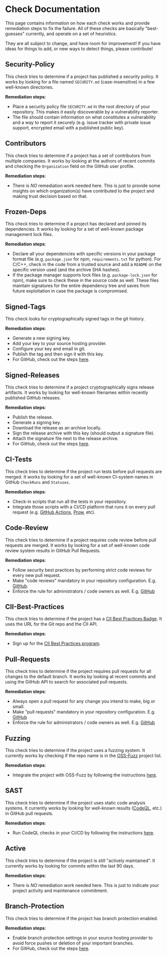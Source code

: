 
<!-- Do not edit this file manually! Edit checks.yaml instead. -->
# Check Documentation

This page contains information on how each check works and provide remediation
steps to fix the failure. All of these checks are basically "best-guesses"
currently, and operate on a set of heuristics.

They are all subject to change, and have room for improvement!
If you have ideas for things to add, or new ways to detect things,
please contribute!
## Security-Policy
This check tries to determine if a project has published a security policy. It works by looking for a file named `SECURITY.md` (case-insensitive) in a few well-known directories.

**Remediation steps**:
- Place a security policy file `SECURITY.md` in the root directory of your repository. This makes it easily discoverable by a vulnerability reporter.
- The file should contain information on what constitutes a vulnerability and a way to report it securely (e.g. issue tracker with private issue support, encrypted email with a published public key).

## Contributors
This check tries to determine if a project has a set of contributors from multiple companies. It works by looking at the authors of recent commits and checking the `Organization` field on the GitHub user profile.

**Remediation steps**:
- There is *NO* remediation work needed here. This is just to provide some insights on which organization(s) have contributed to the project and making trust decision based on that.

## Frozen-Deps
This check tries to determine if a project has declared and pinned its dependencies. It works by looking for a set of well-known package management lock files.

**Remediation steps**:
- Declare all your dependencies with specific versions in your package format file (e.g. `package.json` for npm, `requirements.txt` for python). For C/C++, check in the code from a trusted source and add a `README` on the specific version used (and the archive SHA hashes).
- If the package manager supports lock files (e.g. `package-lock.json` for npm), make sure to check these in the source code as well. These files maintain signatures for the entire dependency tree and saves from future exploitation in case the package is compromised.

## Signed-Tags
This check looks for cryptographically signed tags in the git history.

**Remediation steps**:
- Generate a new signing key.
- Add your key to your source hosting provider.
- Configure your key and email in git.
- Publish the tag and then sign it with this key.
- For GitHub, check out the steps [here](https://docs.github.com/en/github/authenticating-to-github/signing-tags#further-reading).

## Signed-Releases
This check tries to determine if a project cryptographically signs release artifacts. It works by looking for well-known filenames within recently published GitHub releases.

**Remediation steps**:
- Publish the release.
- Generate a signing key.
- Download the release as an archive locally.
- Sign the release archive with this key (should output a signature file).
- Attach the signature file next to the release archive.
- For GitHub, check out the steps [here](https://wiki.debian.org/Creating%20signed%20GitHub%20releases).

## CI-Tests
This check tries to determine if the project run tests before pull requests are merged. It works by looking for a set of well-known CI-system names in GitHub `CheckRuns` and `Statuses`.

**Remediation steps**:
- Check-in scripts that run all the tests in your repository.
- Integrate those scripts with a CI/CD platform that runs it on every pull request (e.g. [GitHub Actions](https://docs.github.com/en/actions/learn-github-actions/introduction-to-github-actions), [Prow](https://github.com/kubernetes/test-infra/tree/master/prow), etc).

## Code-Review
This check tries to determine if a project requires code review before pull requests are merged. It works by looking for a set of well-known code review system results in GitHub Pull Requests.

**Remediation steps**:
- Follow security best practices by performing strict code reviews for every new pull request.
- Make "code reviews" mandatory in your repository configuration. E.g. [GitHub](https://docs.github.com/en/github/administering-a-repository/about-protected-branches#require-pull-request-reviews-before-merging).
- Enforce the rule for administrators / code owners as well. E.g. [GitHub](https://docs.github.com/en/github/administering-a-repository/about-protected-branches#include-administrators)

## CII-Best-Practices
This check tries to determine if the project has a [CII Best Practices Badge](https://bestpractices.coreinfrastructure.org/en). It uses the URL for the Git repo and the CII API.

**Remediation steps**:
- Sign up for the [CII Best Practices program](https://bestpractices.coreinfrastructure.org/en).

## Pull-Requests
This check tries to determine if the project requires pull requests for all changes to the default branch. It works by looking at recent commits and using the GitHub API to search for associated pull requests.

**Remediation steps**:
- Always open a pull request for any change you intend to make, big or small.
- Make "pull requests" mandatory in your repository configuration. E.g. [GitHub](https://docs.github.com/en/github/administering-a-repository/about-protected-branches#require-pull-request-reviews-before-merging)
- Enforce the rule for administrators / code owners as well. E.g. [GitHub](https://docs.github.com/en/github/administering-a-repository/about-protected-branches#include-administrators)

## Fuzzing
This check tries to determine if the project uses a fuzzing system. It currently works by checking if the repo name is in the [OSS-Fuzz](https://github.com/google/oss-fuzz) project list.

**Remediation steps**:
- Integrate the project with OSS-Fuzz by following the instructions [here](https://google.github.io/oss-fuzz/).

## SAST
This check tries to determine if the project uses static code analysis systems. It currently works by looking for well-known results ([CodeQL](https://securitylab.github.com/tools/codeql), etc.) in GitHub pull requests.

**Remediation steps**:
- Run CodeQL checks in your CI/CD by following the instructions [here](https://github.com/github/codeql-action#usage).

## Active
This check tries to determine if the project is still "actively maintained". It currently works by looking for commits within the last 90 days.

**Remediation steps**:
- There is *NO* remediation work needed here. This is just to indicate your project activity and maintenance commitment.

## Branch-Protection
This check tries to determine if the project has branch protection enabled.

**Remediation steps**:
- Enable branch protection settings in your source hosting provider to avoid force pushes or deletion of your important branches.
- For GitHub, check out the steps [here](https://docs.github.com/en/github/administering-a-repository/managing-a-branch-protection-rule).

